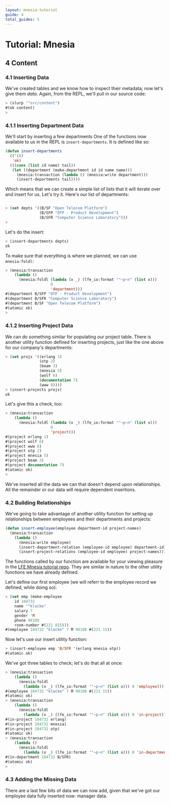 ```yaml
---
layout: mnesia-tutorial
guide: 4
total_guides: 5
---
```

# Tutorial: Mnesia

## 4 Content

### 4.1 Inserting Data

We've created tables and we know how to inspect their metadata; now let's give
them *data*. Again, from the REPL, we'll pull in our source code:

```cl
> (slurp '"src/content")
#(ok content)
>
```

### 4.1.1 Inserting Department Data

We'll start by inserting a few departments One of the functions now available
to us in the REPL is ``insert-departments``. It is defined like so:

```cl
(defun insert-departments
  (('())
   'ok)
  (((cons (list id name) tail))
   (let ((department (make-department id id name name)))
     (mnesia:transaction (lambda () (mnesia:write department)))
     (insert-departments tail))))
```

Which means that we can create a simple list of lists that it will iterate
over and insert for us. Let's try it. Here's our list of departments:

```cl

> (set depts '((B/SF "Open Telecom Platform")
               (B/SFP "OTP - Product Development")
               (B/SFR "Computer Science Laboratory")))
>
```

Let's do the insert:

```cl
> (insert-departments depts)
ok
```

To make sure that everything is where we planned, we can use ``mnesia:foldl``:

```cl
> (mnesia:transaction
    (lambda ()
      (mnesia:foldl (lambda (x _) (lfe_io:format '"~p~n" (list x)))
                    0
                    'department)))
#(department B/SFP "OTP - Product Development")
#(department B/SFR "Computer Science Laboratory")
#(department B/SF "Open Telecom Platform")
#(atomic ok)
>
```

### 4.1.2 Inserting Project Data

We can do something similar for populating our project table. There is another
utility function defined for inserting projects, just like the one above for
our company's departments:

```cl
> (set projs '((erlang 1)
               (otp 2)
               (beam 3)
               (mnesia 5)
               (wolf 6)
               (documentation 7)
               (www 8))))
> (insert-projects projs)
ok
```

Let's give this a check, too:

```cl
> (mnesia:transaction
    (lambda ()
      (mnesia:foldl (lambda (x _) (lfe_io:format '"~p~n" (list x)))
                    0
                    'project)))
#(project erlang 1)
#(project wolf 6)
#(project www 8)
#(project otp 2)
#(project mnesia 5)
#(project beam 3)
#(project documentation 7)
#(atomic ok)
>
```

We've inserted all the data we can that doesn't depend upon relationships.
All the remainder or our data will require dependent insertions.

### 4.2 Building Relationships

We've going to take advantage of another utility function for setting up
relationships between employees and their departments and projects:

```cl
(defun insert-employee(employee department-id project-names)
  (mnesia:transaction
    (lambda ()
      (mnesia:write employee)
      (insert-department-relation (employee-id employee) department-id)
      (insert-project-relations (employee-id employee) project-names))))
```

The functions called by our function are available for your viewing pleasure
in the
<a href="https://github.com/lfe/mnesia-tutorial/blob/master/src/content.lfe">LFE
Mnesia tutorial repo</a>. They are similar in nature to the other utility
functions we have already defined.

Let's define our first employee (we will referr to the employee record we
defined, while doing so):

```cl
> (set emp (make-employee
    id 104732
    name '"klacke"
    salary 7
    gender 'M
    phone 98108
    room-number #(221 015)))
#(employee 104732 "klacke" 7 M 98108 #(221 15))
```

Now let's use our insert utility function:

```cl
> (insert-employee emp 'B/SFR '(erlang mnesia otp))
#(atomic ok)
```

We've got three tables to check; let's do that all at once:

```cl
> (mnesia:transaction
    (lambda ()
      (mnesia:foldl
      	(lambda (x _) (lfe_io:format '"~p~n" (list x))) 0 'employee)))
#(employee 104732 "klacke" 7 M 98108 #(221 15))
#(atomic ok)
> (mnesia:transaction
    (lambda ()
      (mnesia:foldl
      	(lambda (x _) (lfe_io:format '"~p~n" (list x))) 0 'in-project)))
#(in-project 104732 erlang)
#(in-project 104732 mnesia)
#(in-project 104732 otp)
#(atomic ok)
> (mnesia:transaction
    (lambda ()
      (mnesia:foldl
      	(lambda (x _) (lfe_io:format '"~p~n" (list x))) 0 'in-department)))
#(in-department 104732 B/SFR)
#(atomic ok)
>
```


### 4.3 Adding the Missing Data

There are a last few bits of data we can now add, given that we've got our
employee data fully inserted now: manager data.

```cl
```